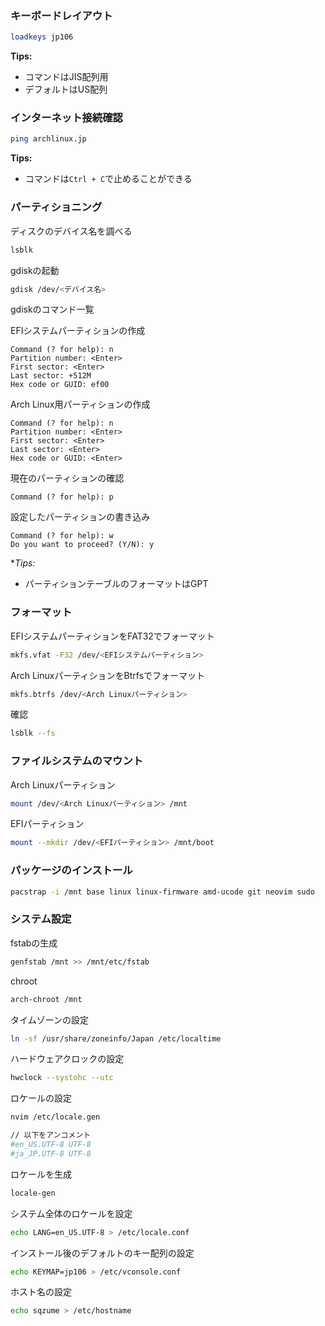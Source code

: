 ### キーボードレイアウト
```zsh
loadkeys jp106
```

**Tips:**
- コマンドはJIS配列用
- デフォルトはUS配列
### インターネット接続確認
```zsh
ping archlinux.jp
```

**Tips:**
- コマンドは`Ctrl + C`で止めることができる
### パーティショニング
ディスクのデバイス名を調べる
```zsh
lsblk
```

gdiskの起動
```zsh
gdisk /dev/<デバイス名>
```
gdiskのコマンド一覧

EFIシステムパーティションの作成
```gdisk
Command (? for help): n
Partition number: <Enter>
First sector: <Enter>
Last sector: +512M
Hex code or GUID: ef00
```

Arch Linux用パーティションの作成
```gdisk
Command (? for help): n
Partition number: <Enter>
First sector: <Enter>
Last sector: <Enter>
Hex code or GUID: <Enter>
```

現在のパーティションの確認
```gdisk
Command (? for help): p
```

設定したパーティションの書き込み
```gdisk
Command (? for help): w
Do you want to proceed? (Y/N): y
```

**Tips:*
- パーティションテーブルのフォーマットはGPT
### フォーマット
EFIシステムパーティションをFAT32でフォーマット
```zsh
mkfs.vfat -F32 /dev/<EFIシステムパーティション>
```

Arch LinuxパーティションをBtrfsでフォーマット
```zsh
mkfs.btrfs /dev/<Arch Linuxパーティション>
```

確認
```zsh
lsblk --fs
```
### ファイルシステムのマウント
Arch Linuxパーティション
```zsh
mount /dev/<Arch Linuxパーティション> /mnt
```

EFIパーティション
```zsh
mount --mkdir /dev/<EFIパーティション> /mnt/boot
```
### パッケージのインストール
```zsh
pacstrap -i /mnt base linux linux-firmware amd-ucode git neovim sudo
```
### システム設定
fstabの生成
```zsh
genfstab /mnt >> /mnt/etc/fstab
```

chroot
```zsh
arch-chroot /mnt
```

タイムゾーンの設定
```zsh
ln -sf /usr/share/zoneinfo/Japan /etc/localtime
```

ハードウェアクロックの設定
``` zsh
hwclock --systohc --utc
```

ロケールの設定
```zsh
nvim /etc/locale.gen

// 以下をアンコメント
#en_US.UTF-8 UTF-8
#ja_JP.UTF-8 UTF-8
```

ロケールを生成
```zsh
locale-gen
```

システム全体のロケールを設定
```zsh
echo LANG=en_US.UTF-8 > /etc/locale.conf
```

インストール後のデフォルトのキー配列の設定
```zsh
echo KEYMAP=jp106 > /etc/vconsole.conf
```

ホスト名の設定
```zsh
echo sqzume > /etc/hostname
```

